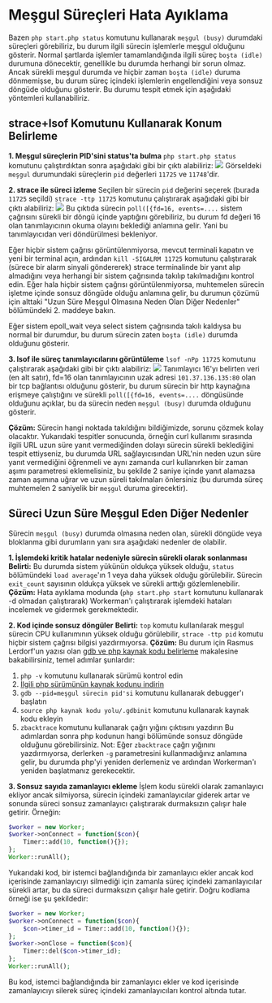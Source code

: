 # Meşgul Süreçleri Hata Ayıklama
Bazen ```php start.php status``` komutunu kullanarak ```meşgul (busy)``` durumdaki süreçleri görebiliriz, bu durum ilgili sürecin işlemlerle meşgul olduğunu gösterir. Normal şartlarda işlemler tamamlandığında ilgili süreç ```boşta (idle)``` durumuna dönecektir, genellikle bu durumda herhangi bir sorun olmaz. Ancak sürekli meşgul durumda ve hiçbir zaman ```boşta (idle)``` duruma dönmemişse, bu durum süreç içindeki işlemlerin engellendiğini veya sonsuz döngüde olduğunu gösterir. Bu durumu tespit etmek için aşağıdaki yöntemleri kullanabiliriz.

## strace+lsof Komutunu Kullanarak Konum Belirleme

**1. Meşgul süreçlerin PID'sini status'ta bulma**
```php start.php status``` komutunu çalıştırdıktan sonra aşağıdaki gibi bir çıktı alabiliriz:
![](../images/d1903ed65ef2f3b0850e84ccbedc52aa.png)
Görseldeki ```meşgul``` durumundaki süreçlerin ```pid``` değerleri ```11725``` ve ```11748```'dir.

**2. strace ile süreci izleme**
Seçilen bir sürecin ```pid``` değerini seçerek (burada ```11725``` seçildi) ```strace -ttp 11725``` komutunu çalıştırarak aşağıdaki gibi bir çıktı alabiliriz:
![](../images/7ce9f36da926f670949609dcdc593ab4.png)
Bu çıktıda sürecin ```poll([{fd=16, events=....``` sistem çağrısını sürekli bir döngü içinde yaptığını görebiliriz, bu durum fd değeri 16 olan tanımlayıcının okuma olayını beklediği anlamına gelir. Yani bu tanımlayıcıdan veri döndürülmesi bekleniyor.

Eğer hiçbir sistem çağrısı görüntülenmiyorsa, mevcut terminali kapatın ve yeni bir terminal açın, ardından ```kill -SIGALRM 11725``` komutunu çalıştırarak (sürece bir alarm sinyali göndererek) strace terminalinde bir yanıt alıp almadığını veya herhangi bir sistem çağrısında takılıp takılmadığını kontrol edin. Eğer hala hiçbir sistem çağrısı görüntülenmiyorsa, muhtemelen sürecin işletme içinde sonsuz döngüde olduğu anlamına gelir, bu durumun çözümü için alttaki "Uzun Süre Meşgul Olmasına Neden Olan Diğer Nedenler" bölümündeki 2. maddeye bakın.

Eğer sistem epoll_wait veya select sistem çağrısında takılı kaldıysa bu normal bir durumdur, bu durum sürecin zaten ```boşta (idle)``` durumda olduğunu gösterir.

**3. lsof ile süreç tanımlayıcılarını görüntüleme**
```lsof -nPp 11725``` komutunu çalıştırarak aşağıdaki gibi bir çıktı alabiliriz:
![](../images/27bd629c3a1ac93f9f4b535d01df2ac1.png)
Tanımlayıcı 16'yı belirten veri (en alt satır), fd=16 olan tanımlayıcının uzak adresi ```101.37.136.135:80``` olan bir tcp bağlantısı olduğunu gösterir, bu durum sürecin bir http kaynağına erişmeye çalıştığını ve sürekli ```poll([{fd=16, events=....``` döngüsünde olduğunu açıklar, bu da sürecin neden ```meşgul (busy)``` durumda olduğunu gösterir.

**Çözüm:**
Sürecin hangi noktada takıldığını bildiğimizde, sorunu çözmek kolay olacaktır. Yukarıdaki tespitler sonucunda, örneğin curl kullanımı sırasında ilgili URL uzun süre yanıt vermediğinden dolayı sürecin sürekli beklediğini tespit ettiyseniz, bu durumda URL sağlayıcısından URL'nin neden uzun süre yanıt vermediğini öğrenmeli ve aynı zamanda curl kullanırken bir zaman aşımı parametresi eklemelisiniz, bu şekilde 2 saniye içinde yanıt alamazsa zaman aşımına uğrar ve uzun süreli takılmaları önlersiniz (bu durumda süreç muhtemelen 2 saniyelik bir ```meşgul``` duruma girecektir).

## Süreci Uzun Süre Meşgul Eden Diğer Nedenler
Sürecin ```meşgul (busy)``` durumda olmasına neden olan, sürekli döngüde veya bloklanma gibi durumların yanı sıra aşağıdaki nedenler de olabilir.

**1. İşlemdeki kritik hatalar nedeniyle sürecin sürekli olarak sonlanması**
**Belirti:** Bu durumda sistem yükünün oldukça yüksek olduğu, ```status``` bölümündeki ```load average```'ın 1 veya daha yüksek olduğu görülebilir. Sürecin ```exit_count``` sayısının oldukça yüksek ve sürekli arttığı gözlemlenebilir.
**Çözüm:** Hata ayıklama modunda (`php start.php start` komutunu kullanarak -d olmadan çalıştırarak) Workerman'ı çalıştırarak işlemdeki hataları incelemek ve gidermek gerekmektedir.

**2. Kod içinde sonsuz döngüler**
**Belirti:** ```top``` komutu kullanılarak meşgul sürecin CPU kullanımının yüksek olduğu görülebilir, ```strace -ttp pid``` komutu hiçbir sistem çağrısı bilgisi yazdırmıyorsa.
**Çözüm:** Bu durum için Rasmus Lerdorf'un yazısı olan [gdb ve php kaynak kodu belirleme](https://www.laruence.com/2011/12/06/2381.html) makalesine bakabilirsiniz, temel adımlar şunlardır:
1. ```php -v``` komutunu kullanarak sürümü kontrol edin
2. [İlgili php sürümünün kaynak kodunu indirin](https://www.php.net/releases/)
3. ```gdb --pid=meşgul sürecin pid'si``` komutunu kullanarak debugger'ı başlatın
4. ```source php kaynak kodu yolu/.gdbinit``` komutunu kullanarak kaynak kodu ekleyin
5. ```zbacktrace``` komutunu kullanarak çağrı yığını çıktısını yazdırın
Bu adımlardan sonra php kodunun hangi bölümünde sonsuz döngüde olduğunu görebilirsiniz.
Not: Eğer `zbacktrace` çağrı yığınını yazdırmıyorsa, derlerken `-g` parametresini kullanmadığınız anlamına gelir, bu durumda php'yi yeniden derlemeniz ve ardından Workerman'ı yeniden başlatmanız gerekecektir.

**3. Sonsuz sayıda zamanlayıcı ekleme**
İşlem kodu sürekli olarak zamanlayıcı ekliyor ancak silmiyorsa, sürecin içindeki zamanlayıcılar giderek artar ve sonunda süreci sonsuz zamanlayıcı çalıştırarak durmaksızın çalışır hale getirir. Örneğin:
```php
$worker = new Worker;
$worker->onConnect = function($con){
    Timer::add(10, function(){});
};
Worker::runAll();
```
Yukarıdaki kod, bir istemci bağlandığında bir zamanlayıcı ekler ancak kod içerisinde zamanlayıcıyı silmediği için zamanla süreç içindeki zamanlayıcılar sürekli artar, bu da süreci durmaksızın çalışır hale getirir. Doğru kodlama örneği ise şu şekildedir:
```php
$worker = new Worker;
$worker->onConnect = function($con){
    $con->timer_id = Timer::add(10, function(){});
};
$worker->onClose = function($con){
    Timer::del($con->timer_id);
};
Worker::runAll();
```
Bu kod, istemci bağlandığında bir zamanlayıcı ekler ve kod içerisinde zamanlayıcıyı silerek süreç içindeki zamanlayıcıları kontrol altında tutar.
